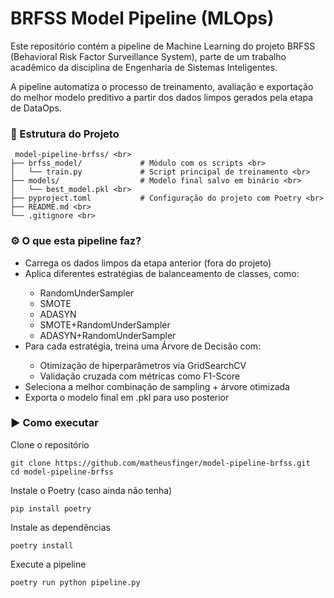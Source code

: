 <h1> BRFSS Model Pipeline (MLOps) </h1>

Este repositório contém a pipeline de Machine Learning do projeto BRFSS (Behavioral Risk Factor Surveillance System), parte de um trabalho acadêmico da disciplina de Engenharia de Sistemas Inteligentes.

A pipeline automatiza o processo de treinamento, avaliação e exportação do melhor modelo preditivo a partir dos dados limpos gerados pela etapa de DataOps.

<h3> 📁 Estrutura do Projeto </h3>

     model-pipeline-brfss/ <br>
    ├── brfss_model/             # Módulo com os scripts <br>
    │   └── train.py             # Script principal de treinamento <br>
    ├── models/                  # Modelo final salvo em binário <br>
    │   └── best_model.pkl <br>
    ├── pyproject.toml           # Configuração do projeto com Poetry <br>
    ├── README.md <br>
    └── .gitignore <br>

<h3> ⚙️ O que esta pipeline faz? </h3>
<ul>
<li>Carrega os dados limpos da etapa anterior (fora do projeto)</li>

<li>Aplica diferentes estratégias de balanceamento de classes, como:</li>
<ul>
     <li>RandomUnderSampler</li>
     <li>SMOTE</li>
     <li>ADASYN</li>
     <li>SMOTE+RandomUnderSampler</li>
     <li>ADASYN+RandomUnderSampler</li>
</ul>

<li>Para cada estratégia, treina uma Árvore de Decisão com:</li>
     <ul>
     <li>Otimização de hiperparâmetros via GridSearchCV</li>
     <li>Validação cruzada com métricas como F1-Score</li>
     </ul>

<li>Seleciona a melhor combinação de sampling + árvore otimizada</li>

<li>Exporta o modelo final em .pkl para uso posterior</li>
</ul>
<h3>▶️ Como executar</h3>

Clone o repositório

    git clone https://github.com/matheusfinger/model-pipeline-brfss.git
    cd model-pipeline-brfss

Instale o Poetry (caso ainda não tenha)

    pip install poetry

Instale as dependências

    poetry install

Execute a pipeline

    poetry run python pipeline.py
